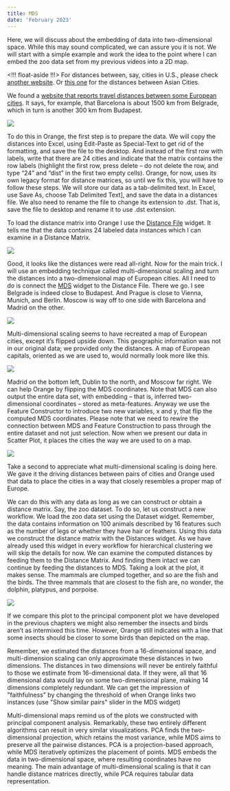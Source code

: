 ```yaml
---
title: MDS
date: 'February 2023'
---
```


Here, we will discuss about the embedding of data into two-dimensional space. While this may sound complicated, we can assure you it is not. We will start with a simple example and work the idea to the point where I can embed the zoo data set from my previous videos into a 2D map.

<!!! float-aside !!!>
For distances between, say, cities in U.S., please check [another website](https://www.mapcrow.info/united_states.html). Or [this one](https://www.mapcrow.info/asian_travel_distance.html) for the distances between Asian Cities.

We found a [website that reports travel distances between some European cities](https://www.mapcrow.info/european_travel_distance.html). It says, for example, that Barcelona is about 1500 km from Belgrade, which in turn is another 300 km from Budapest.

![](website.png)

To do this in Orange, the first step is to prepare the data. We will copy the distances into Excel, using Edit-Paste as Special-Text to get rid of the formatting, and save the file to the desktop. And instead of the first row with labels, write that there are 24 cities and indicate that the matrix contains the row labels (highlight the first row, press delete – do not delete the row, and type “24” and “dist” in the first two empty cells). Orange, for now, uses its own legacy format for distance matrices, so until we fix this, you will have to follow these steps. We will store our data as a tab-delimited text. In Excel, use Save As, choose Tab Delimited Text], and save the data in a distances file. We also need to rename the file to change its extension to .dst. That is, save the file to desktop and rename it to use .dst extension.

To load the distance matrix into Orange I use the [Distance File](https://orangedatamining.com/widget-catalog/unsupervised/distancefile/) widget. It tells me that the data contains 24 labeled data instances which I can examine in a Distance Matrix.

![](distances.png)

Good, it looks like the distances were read all-right. Now for the main trick. I will use an embedding technique called multi-dimensional scaling and turn the distances into a two-dimensional map of European cities. All I need to do is connect the [MDS](https://orangedatamining.com/widget-catalog/unsupervised/mds/) widget to the Distance File. There we go. I see Belgrade is indeed close to Budapest. And Prague is close to Vienna, Munich, and Berlin. Moscow is way off to one side with Barcelona and Madrid on the other.

![](mds.png)

Multi-dimensional scaling seems to have recreated a map of European cities, except it’s flipped upside down. This geographic information was not in our original data; we provided only the distances. A map of European capitals, oriented as we are used to, would normally look more like this. 

![](europe.jpg)


Madrid on the bottom left, Dublin to the north, and Moscow far right. We can help Orange by flipping the MDS coordinates. Note that MDS can also output the entire data set, with embedding – that is, inferred two-dimensional coordinates – stored as meta-features. Anyway we use the Feature Constructor to introduce two new variables, x and y, that flip the computed MDS coordinates. Please note that we need to rewire the connection between MDS and Feature Construction to pass through the entire dataset and not just selection. Now when we present our data in Scatter Plot, it places the cities the way we are used to on a map.

![](mds-inverted.png)

Take a second to appreciate what multi-dimensional scaling is doing here. We gave it the driving distances between pairs of cities and Orange used that data to place the cities in a way that closely resembles a proper map of Europe.

We can do this with any data as long as we can construct or obtain a distance matrix. Say, the zoo dataset. To do so, let us construct a new workflow. We load the zoo data set using the Dataset widget. Remember, the data contains information on 100 animals described by 16 features such as the number of legs or whether they have hair or feathers. Using this data we construct the distance matrix with the Distances widget. As we have already used this widget in every workflow for hierarchical clustering we will skip the details for now. We can examine the computed distances by feeding them to the Distance Matrix. And finding them intact we can continue by feeding the distances to MDS. Taking a look at the plot, it makes sense. The mammals are clumped together, and so are the fish and the birds. The three mammals that are closest to the fish are, no wonder, the dolphin, platypus, and porpoise.

![](zoo.png)

If we compare this plot to the principal component plot we have developed in the previous chapters we might also remember the insects and birds aren’t as intermixed this time. However, Orange still indicates with a line that some insects should be closer to some birds than depicted on the map.

Remember, we estimated the distances from a 16-dimensional space, and multi-dimension scaling can only approximate these distances in two dimensions. The distances in two dimensions will never be entirely faithful to those we estimate from 16-dimensional data. If they were, all that 16 dimensional data would lay on some two-dimensional plane, making 14 dimensions completely redundant. We can get the impression of "faithfulness" by changing the threshold of when Orange links two instances (use "Show similar pairs" slider in the MDS widget)

Multi-dimensional maps remind us of the plots we constructed with principal component analysis. Remarkably, these two entirely different algorithms can result in very similar visualizations. PCA finds the two-dimensional projection, which retains the most variance, while MDS aims to preserve all the pairwise distances. PCA is a projection-based approach, while MDS iteratively optimizes the placement of points. MDS embeds the data in two-dimensional space, where resulting coordinates have no meaning. The main advantage of multi-dimensional scaling is that it can handle distance matrices directly, while PCA requires tabular data representation.
